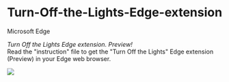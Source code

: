# Turn-Off-the-Lights-Edge-extension
Microsoft Edge

*Turn Off the Lights Edge extension. Preview!* <br>
Read the "instruction" file to get the "Turn Off the Lights" Edge extension (Preview) in your Edge web browser.

<img src="https://www.turnoffthelights.com/blog/wp-content/uploads/2016/03/turn-off-the-lights-edge-extension-windows-10-insider-1024x639.png">
